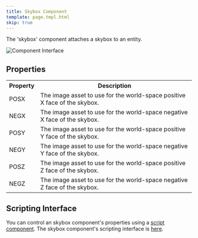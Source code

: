 ```yaml
---
title: Skybox Component
template: page.tmpl.html
skip: true
---
```


The 'skybox' component attaches a skybox to an entity.

![Component Interface](/images/platform/component_skybox.png)

## Properties

<table class="table table-striped">
    <col class="property-name"></col>
    <col class="property-description"></col>
    <tr><th>Property</th><th>Description</th></tr>
    <tr><td>POSX</td><td>The image asset to use for the world-space positive X face of the skybox.</td></tr>
    <tr><td>NEGX</td><td>The image asset to use for the world-space negative X face of the skybox.</td></tr>
    <tr><td>POSY</td><td>The image asset to use for the world-space positive Y face of the skybox.</td></tr>
    <tr><td>NEGY</td><td>The image asset to use for the world-space negative Y face of the skybox.</td></tr>
    <tr><td>POSZ</td><td>The image asset to use for the world-space positive Z face of the skybox.</td></tr>
    <tr><td>NEGZ</td><td>The image asset to use for the world-space negative Z face of the skybox.</td></tr>
</table>

## Scripting Interface

You can control an skybox component's properties using a [script component][script_component]. The skybox component's scripting interface is [here][docs].

[script_component]: /user-manual/packs/entities/components/script
[docs]: /engine/api/stable/symbols/pc.fw.SkyBoxComponent.html
